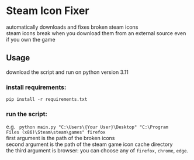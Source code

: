# Steam Icon Fixer
automatically downloads and fixes broken steam icons<br>
steam icons break when you download them from an external source even if you own the game
## Usage
download the script and run on python version 3.11<br>
### install requirements:<br>
<code>pip install -r requirements.txt</code><br>
### run the script:<br>
e.g.
<code> python main.py "C:\Users\\{Your User}\Desktop" "C:\Program Files (x86)\Steam\steam\games" firefox </code><br>
first argument is the path of the broken icons<br>
second argument is the path of the steam game icon cache directory<br>
the third argument is browser: you can choose any of <code>firefox</code>, <code>chrome</code>, <code>edge</code>.

